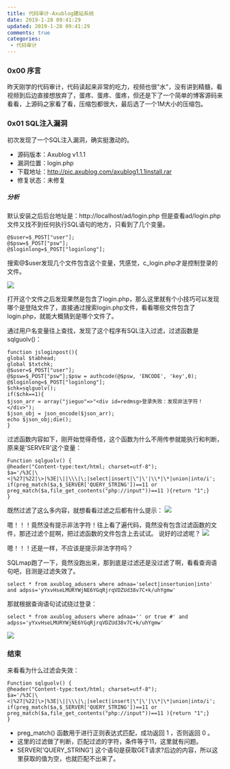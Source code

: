 ```yaml
---
title: 代码审计-Axublog建站系统
date: 2019-1-28 09:41:29
updated: 2019-1-28 09:41:29
comments: true
categories: 
 - 代码审计
---
```


### 0x00 序言

昨天刚学的代码审计，代码读起来非常的吃力，视频也很"水"，没有讲到精髓，看视频到后边直接想放弃了，蛋疼、蛋疼、蛋疼，但还是下了一个简单的博客源码来看看，上源码之家看了看，压缩包都很大，最后选了一个1M大小的压缩包。

### 0x01 SQL注入漏洞

初次发现了一个SQL注入漏洞，确实挺激动的。

* 源码版本：Axublog v1.1.1
* 漏洞位置：login.php
* 下载地址：http://pic.axublog.com/axublog1.1.1install.rar
* 修复状态：未修复

##### 分析

默认安装之后后台地址是：http://localhost/ad/login.php
但是查看ad/login.php文件又找不到任何执行SQL语句的地方，只看到了几个变量。
```code
@$user=$_POST["user"];
@$psw=$_POST["psw"];
@$loginlong=$_POST["loginlong"];
```

搜索@$user发现几个文件包含这个变量，凭感觉，c_login.php才是控制登录的文件。

![](https://autoing.netlify.com/source/do/images/codeaudit/codeaudit-axublog01.png)

打开这个文件之后发现果然是包含了login.php，那么这里就有个小技巧可以发现哪个是登陆文件了，直接通过搜索login.php文件，看看哪些文件包含了login.php，就能大概猜到是哪个文件了。

通过用户名变量往上查找，发现了这个程序有SQL注入过滤，过滤函数是sqlguolv()：

```code
function jsloginpost(){
global $tabhead;
global $txtchk;
@$user=$_POST["user"];
@$psw=$_POST["psw"];$psw = authcode(@$psw, 'ENCODE', 'key',0); 
@$loginlong=$_POST["loginlong"];
$chk=sqlguolv();
if($chk==1){
$json_arr = array("jieguo"=>"<div id=redmsg>登录失败：发现非法字符！</div>");
$json_obj = json_encode($json_arr);
echo $json_obj;die();
}
```

过滤函数内容如下，刚开始觉得奇怪，这个函数为什么不用传参就能执行和判断，原来是'SERVER'这个变量：
```code
Function sqlguolv() {
@header("Content-type:text/html; charset=utf-8");
$a='/%3C|\<|%27|%22|\>|%3E|\||\\\|\;|select|insert|\"|\'|\\*|\*|union|into/i';
if(preg_match($a,$_SERVER['QUERY_STRING'])==11 or preg_match($a,file_get_contents("php://input"))==11 ){return "1";}
}
```

既然过滤了这么多内容，就想看看过滤之后都有什么提示：
![](https://autoing.netlify.com/source/do/images/codeaudit/codeaudit-axublog02.png)

嗯！！！竟然没有提示非法字符！往上看了遍代码，竟然没有包含过滤函数的文件，那还过滤个屁啊，把过滤函数的文件包含上去试试。
说好的过滤呢？
![](https://autoing.netlify.com/source/do/images/codeaudit/codeaudit-axublog03.png)

嗯！！！还是一样，不应该是提示非法字符吗？

SQLmap跑了一下，竟然没跑出来，那到底是过滤还是没过滤了啊，看看查询语句吧，目测是过滤失效了。
```code
select * from axublog_adusers where adnaa='select|insertunion|into' and adpss='yYxvHseLMURYWjNE6YGqRjrqVDZUd38v7C+k/uhYgmw'
```
那就根据查询语句试试绕过登录：
```code
select * from axublog_adusers where adnaa='' or true #' and adpss='yYxvHseLMURYWjNE6YGqRjrqVDZUd38v7C+k/uhYgmw'
```
![](https://autoing.netlify.com/source/do/images/codeaudit/codeaudit-axublog04.gif)

### 结束
来看看为什么过滤会失效：
```code
Function sqlguolv() {
@header("Content-type:text/html; charset=utf-8");
$a='/%3C|\<|%27|%22|\>|%3E|\||\\\|\;|select|insert|\"|\'|\\*|\*|union|into/i';
if(preg_match($a,$_SERVER['QUERY_STRING'])==11 or preg_match($a,file_get_contents("php://input"))==11 ){return "1";}
}
```

* preg_match() 函数用于进行正则表达式匹配，成功返回 1 ，否则返回 0 。
* 这里的过滤做了判断，匹配过滤的字符，条件等于11，这里就有问题。
* SERVER['QUERY_STRING'] 这个语句是获取GET请求?后边的内容，所以这里获取的值为空，也就匹配不出来了。